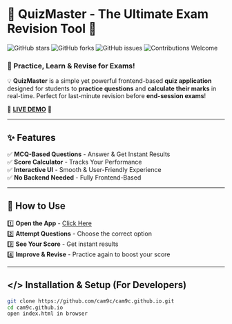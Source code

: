 # 📝 QuizMaster - The Ultimate Exam Revision Tool 🎯

![GitHub stars](https://img.shields.io/github/stars/cam9c/cam9c.github.io?style=social)
![GitHub forks](https://img.shields.io/github/forks/cam9c/cam9c.github.io?style=social)
![GitHub issues](https://img.shields.io/github/issues/cam9c/cam9c.github.io)
![Contributions Welcome](https://img.shields.io/badge/contributions-welcome-brightgreen.svg)

### 🚀 Practice, Learn & Revise for Exams!

💡 **QuizMaster** is a simple yet powerful frontend-based **quiz application** designed for students to **practice questions** and **calculate their marks** in real-time. Perfect for last-minute revision before **end-session exams**!  

🔗 **[LIVE DEMO](https://cam9c.github.io/)** 🔗  

---

## ✨ Features

✅ **MCQ-Based Questions** - Answer & Get Instant Results  
✅ **Score Calculator** - Tracks Your Performance  
✅ **Interactive UI** - Smooth & User-Friendly Experience  
✅ **No Backend Needed** - Fully Frontend-Based  

---


## 🎯 How to Use

1️⃣ **Open the App** - [Click Here](https://cam9c.github.io/)  
2️⃣ **Attempt Questions** - Choose the correct option  
3️⃣ **See Your Score** - Get instant results  
4️⃣ **Improve & Revise** - Practice again to boost your score  

---

## </> Installation & Setup (For Developers)

```sh
git clone https://github.com/cam9c/cam9c.github.io.git
cd cam9c.github.io
open index.html in browser